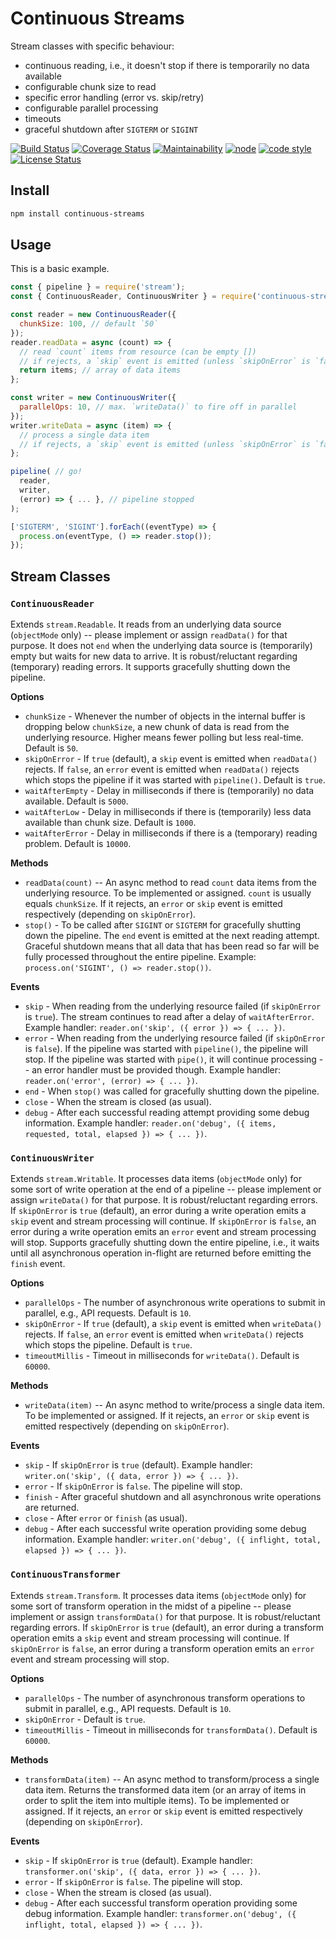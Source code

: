 # Continuous Streams

Stream classes with specific behaviour:

* continuous reading, i.e., it doesn't stop if there is temporarily no data available
* configurable chunk size to read
* specific error handling (error vs. skip/retry)
* configurable parallel processing
* timeouts
* graceful shutdown after `SIGTERM` or `SIGINT`

[![Build Status](https://travis-ci.org/frankthelen/continuous-streams.svg?branch=main)](https://travis-ci.org/frankthelen/continuous-streams)
[![Coverage Status](https://coveralls.io/repos/github/frankthelen/continuous-streams/badge.svg?branch=main)](https://coveralls.io/github/frankthelen/continuous-streams?branch=main)
[![Maintainability](https://api.codeclimate.com/v1/badges/d0f823493c0977615c21/maintainability)](https://codeclimate.com/github/frankthelen/continuous-streams/maintainability)
[![node](https://img.shields.io/node/v/continuous-streams.svg)](https://nodejs.org)
[![code style](https://img.shields.io/badge/code_style-airbnb-brightgreen.svg)](https://github.com/airbnb/javascript)
[![License Status](http://img.shields.io/npm/l/continuous-streams.svg)]()

## Install

```bash
npm install continuous-streams
```

## Usage

This is a basic example.

```javascript
const { pipeline } = require('stream');
const { ContinuousReader, ContinuousWriter } = require('continuous-streams');

const reader = new ContinuousReader({
  chunkSize: 100, // default `50`
});
reader.readData = async (count) => {
  // read `count` items from resource (can be empty [])
  // if rejects, a `skip` event is emitted (unless `skipOnError` is `false`)
  return items; // array of data items
};

const writer = new ContinuousWriter({
  parallelOps: 10, // max. `writeData()` to fire off in parallel
});
writer.writeData = async (item) => {
  // process a single data item
  // if rejects, a `skip` event is emitted (unless `skipOnError` is `false`)
};

pipeline( // go!
  reader,
  writer,
  (error) => { ... }, // pipeline stopped
);

['SIGTERM', 'SIGINT'].forEach((eventType) => {
  process.on(eventType, () => reader.stop());
});
```

## Stream Classes

### `ContinuousReader`

Extends `stream.Readable`.
It reads from an underlying data source (`objectMode` only) -- please implement or assign `readData()` for that purpose.
It does not `end` when the underlying data source is (temporarily) empty but waits for new data to arrive.
It is robust/reluctant regarding (temporary) reading errors.
It supports gracefully shutting down the pipeline.

**Options**

* `chunkSize` - Whenever the number of objects in the internal buffer is dropping below `chunkSize`, a new chunk of data is read from the underlying resource. Higher means fewer polling but less real-time. Default is `50`.
* `skipOnError` - If `true` (default), a `skip` event is emitted when `readData()` rejects. If `false`, an `error` event is emitted when `readData()` rejects which stops the pipeline if it was started with `pipeline()`. Default is `true`.
* `waitAfterEmpty` - Delay in milliseconds if there is (temporarily) no data available. Default is `5000`.
* `waitAfterLow` - Delay in milliseconds if there is (temporarily) less data available than chunk size. Default is `1000`.
* `waitAfterError` - Delay in milliseconds if there is a (temporary) reading problem. Default is `10000`.

**Methods**

* `readData(count)` -- An async method to read `count` data items from the underlying resource. To be implemented or assigned. `count` is usually equals `chunkSize`. If it rejects, an `error` or `skip` event is emitted respectively (depending on `skipOnError`).
* `stop()` - To be called after `SIGINT` or `SIGTERM` for gracefully shutting down the pipeline. The `end` event is emitted at the next reading attempt. Graceful shutdown means that all data that has been read so far will be fully processed throughout the entire pipeline. Example: `process.on('SIGINT', () => reader.stop())`.

**Events**

* `skip` - When reading from the underlying resource failed (if `skipOnError` is `true`). The stream continues to read after a delay of `waitAfterError`. Example handler: `reader.on('skip', ({ error }) => { ... })`.
* `error` - When reading from the underlying resource failed (if `skipOnError` is `false`). If the pipeline was started with `pipeline()`, the pipeline will stop. If the pipeline was started with `pipe()`, it will continue processing -- an error handler must be provided though. Example handler: `reader.on('error', (error) => { ... })`.
* `end` - When `stop()` was called for gracefully shutting down the pipeline.
* `close` - When the stream is closed (as usual).
* `debug` - After each successful reading attempt providing some debug information. Example handler: `reader.on('debug', ({ items, requested, total, elapsed }) => { ... })`.

### `ContinuousWriter`

Extends `stream.Writable`.
It processes data items (`objectMode` only) for some sort of write operation at the end of a pipeline  -- please implement or assign `writeData()` for that purpose.
It is robust/reluctant regarding errors.
If `skipOnError` is `true` (default), an error during a write operation emits a `skip` event and stream processing will continue.
If `skipOnError` is `false`, an error during a write operation emits an `error` event and stream processing will stop.
Supports gracefully shutting down the entire pipeline, i.e., it waits until all asynchronous operation in-flight are returned before emitting the `finish` event.

**Options**

* `parallelOps` - The number of asynchronous write operations to submit in parallel, e.g., API requests. Default is `10`.
* `skipOnError` - If `true` (default), a `skip` event is emitted when `writeData()` rejects. If `false`, an `error` event is emitted when `writeData()` rejects which stops the pipeline. Default is `true`.
* `timeoutMillis` - Timeout in milliseconds for `writeData()`. Default is `60000`.

**Methods**

* `writeData(item)` -- An async method to write/process a single data item. To be implemented or assigned. If it rejects, an `error` or `skip` event is emitted respectively (depending on `skipOnError`).

**Events**

* `skip` - If `skipOnError` is `true` (default). Example handler: `writer.on('skip', ({ data, error }) => { ... })`.
* `error` - If `skipOnError` is `false`. The pipeline will stop.
* `finish` - After graceful shutdown and all asynchronous write operations are returned.
* `close` - After `error` or `finish` (as usual).
* `debug` - After each successful write operation providing some debug information. Example handler: `writer.on('debug', ({ inflight, total, elapsed }) => { ... })`.

### `ContinuousTransformer`

Extends `stream.Transform`.
It processes data items (`objectMode` only) for some sort of transform operation in the midst of a pipeline  -- please implement or assign `transformData()` for that purpose.
It is robust/reluctant regarding errors.
If `skipOnError` is `true` (default), an error during a transform operation emits a `skip` event and stream processing will continue.
If `skipOnError` is `false`, an error during a transform operation emits an `error` event and stream processing will stop.

**Options**

* `parallelOps` - The number of asynchronous transform operations to submit in parallel, e.g., API requests. Default is `10`.
* `skipOnError` - Default is `true`.
* `timeoutMillis` - Timeout in milliseconds for `transformData()`. Default is `60000`.

**Methods**

* `transformData(item)` -- An async method to transform/process a single data item. Returns the transformed data item (or an array of items in order to split the item into multiple items). To be implemented or assigned. If it rejects, an `error` or `skip` event is emitted respectively (depending on `skipOnError`).

**Events**

* `skip` - If `skipOnError` is `true` (default). Example handler: `transformer.on('skip', ({ data, error }) => { ... })`.
* `error` - If `skipOnError` is `false`. The pipeline will stop.
* `close` - When the stream is closed (as usual).
* `debug` - After each successful transform operation providing some debug information. Example handler: `transformer.on('debug', ({ inflight, total, elapsed }) => { ... })`.
